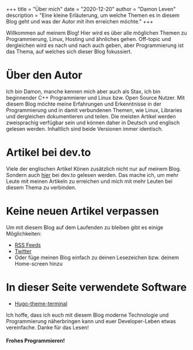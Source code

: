 +++
title = "Über mich"
date = "2020-12-20"
author = "Damon Leven"
description = "Eine kleine Erläuterung, um welche Themen es in diesem Blog geht und was der Autor mit ihm erreichen möchte."
+++

Willkommen auf meinem Blog! Hier wird es über alle möglichen Themen zu Programmierung, Linux, Hosting und ähnliches gehen. Off-topic und dergleichen wird es nach und nach auch geben, aber Programmierung ist das Thema, auf welches sich dieser Blog fokussiert.

# Über den Autor 
Ich bin Damon, manche kennen mich aber auch als Stax, ich bin beginnender C++ Programmierer und Linux bzw. Open Source Nutzer. Mit diesem Blog möchte meine Erfahrungen und Erkenntnisse in der Programmierung und in damit verbundenen Themen, wie Linux, Libraries und dergleichen dokumentieren und teilen. Die meisten Artikel werden zweisprachig verfügbar sein und können daher in Deutsch und englisch gelesen werden. Inhaltlich sind beide Versionen immer identisch.

# Artikel bei dev.to
Viele der englischen Artikel Könen zusätzlich nicht nur auf meinem Blog. Sondern auch [hier](https://coming.soon) bei dev.to gelesen werden. Das mache ich, um mehr Leute mit meinen Artikeln zu erreichen und mich mit mehr Leuten bei diesem Thema zu verbinden.

# Keine neuen Artikel verpassen
Um mit diesem Blog auf dem Laufenden zu bleiben gibt es einige Möglichkeiten: 
- [RSS Feeds](/de/kontakt/#rss-feeds)
- [Twitter](https://twitter.com/staxthefox)
- Oder füge meinen Blog einfach zu deinen Lesezeichen bzw. deinem Home-screen hinzu

# In dieser Seite verwendete Software 
- [Hugo-theme-terminal](https://github.com/panr/hugo-theme-terminal)

Ich hoffe, dass ich euch mit diesem Blog moderne Technologie und Programmierung näherbringen kann und euer Developer-Leben etwas vereinfache. Danke für das Lesen!

#### Frohes Programmieren!
